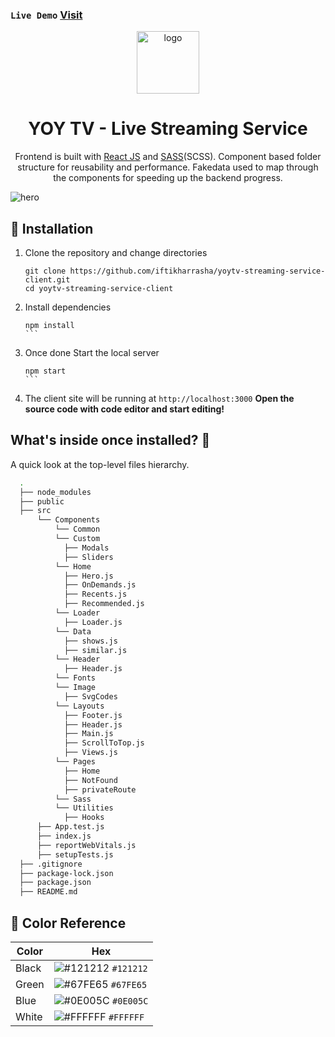 ### `Live Demo` [Visit](https://siteprogress.netlify.app/)

<p align="center">
  <a href="https://siteprogress.netlify.app/">
    <img alt="logo" src="https://i.ibb.co/1KmhBYr/YOY-green.png" width="100" />
  </a>
</p>

<h1 align="center">
  YOY TV - Live Streaming Service
</h1>

<p align="center">
  Frontend is built with <a href="https://reactjs.org/" target="_blank">React JS</a> and <a href="https://sass-lang.com/" target="_blank">SASS</a>(SCSS). Component based folder structure for reusability and performance. Fakedata used to map through the components for speeding up the backend progress. 
</p>

![hero](https://i.ibb.co/Pj5Z5yZ/gig-preview.png)

## 🚀 Installation

1.  Clone the repository and change directories

    ```shell
    git clone https://github.com/iftikharrasha/yoytv-streaming-service-client.git
    cd yoytv-streaming-service-client
    ```

2. Install dependencies

    ````shell
    npm install
    ```

3. Once done Start the local server

    ````shell
    npm start
    ```

4.  The client site will be running at `http://localhost:3000`
**Open the source code with code editor and start editing!**


## What's inside once installed? 🧐

A quick look at the top-level files hierarchy.

```sh
  .
  ├── node_modules
  ├── public 
  ├── src
      └── Components
          └── Common
          └── Custom
            ├── Modals
            ├── Sliders
          └── Home
            ├── Hero.js
            ├── OnDemands.js
            ├── Recents.js
            ├── Recommended.js
          └── Loader
            ├── Loader.js
          └── Data
            ├── shows.js
            ├── similar.js
          └── Header
            ├── Header.js
          └── Fonts
          └── Image
            ├── SvgCodes
          └── Layouts
            ├── Footer.js
            ├── Header.js
            ├── Main.js
            ├── ScrollToTop.js
            ├── Views.js
          └── Pages
            ├── Home
            ├── NotFound
            ├── privateRoute
          └── Sass
          └── Utilities
            ├── Hooks
      ├── App.test.js
      ├── index.js
      ├── reportWebVitals.js
      ├── setupTests.js
  ├── .gitignore
  ├── package-lock.json
  ├── package.json
  ├── README.md
 ```
 
 ## 🎨 Color Reference
| Color          | Hex                                                                |
| -------------- | ------------------------------------------------------------------ |
| Black          | ![#121212](https://via.placeholder.com/10/121212?text=+) `#121212` |
| Green          | ![#67FE65](https://via.placeholder.com/10/67FE65?text=+) `#67FE65` |
| Blue          | ![#0E005C](https://via.placeholder.com/10/0E005C?text=+) `#0E005C` |
| White          | ![#FFFFFF](https://via.placeholder.com/10/FFFFFF?text=+) `#FFFFFF` |


